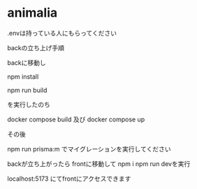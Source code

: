 # animalia
.envは持っている人にもらってください

backの立ち上げ手順

backに移動し

npm install

npm run build

を実行したのち

docker compose build
及び
docker compose up

その後

npm run prisma:m
でマイグレーションを実行してください

backが立ち上がったら
frontに移動して
npm i
npm run devを実行

localhost:5173
にてfrontにアクセスできます
